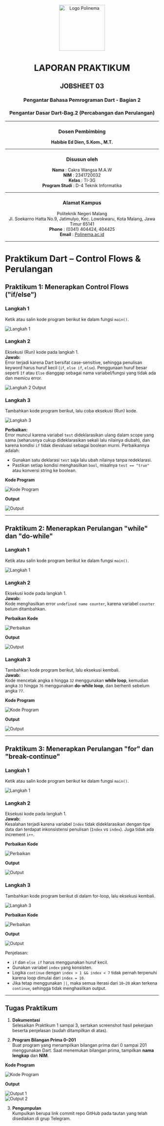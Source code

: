 <p align="center">
  <img src="https://3.bp.blogspot.com/-whSxEvHuEds/VOBUC7I5NNI/AAAAAAAAAUY/qfk23ch5o_c/s1600/logo_polinema_by_adminkerapolinema-d3b0ojd.jpg" alt="Logo Polinema" width="150">
</p>

<h1 align="center">LAPORAN PRAKTIKUM</h1>
<h2 align="center">JOBSHEET 03</h2>
<h3 align="center">Pengantar Bahasa Pemrograman Dart - Bagian 2</h3>
<h3 align="center">Pengantar Dasar Dart-Bag.2 (Percabangan dan Perulangan)</h3>

---

<div align="center">

### **Dosen Pembimbing**
**Habibie Ed Dien, S.Kom., M.T.**

---

### **Disusun oleh**
**Nama**  : Cakra Wangsa M.A.W  
**NIM**   : 2341720032  
**Kelas** : TI-3G  
**Program Studi** : D-4 Teknik Informatika  

---

### **Alamat Kampus**
Politeknik Negeri Malang  
Jl. Soekarno Hatta No.9, Jatimulyo, Kec. Lowokwaru, Kota Malang, Jawa Timur 65141  
**Phone** : (0341) 404424, 404425  
**Email** : [Polinema.ac.id](https://www.polinema.ac.id)

</div>

---
# Praktikum Dart – Control Flows & Perulangan

## Praktikum 1: Menerapkan Control Flows ("if/else")

### Langkah 1
Ketik atau salin kode program berikut ke dalam fungsi `main()`.

![Langkah 1](https://github.com/user-attachments/assets/567fc480-d285-4f8d-998d-5da5e96b7e30)

### Langkah 2
Eksekusi (Run) kode pada langkah 1.  
**Jawab:**  
Error terjadi karena Dart bersifat case-sensitive, sehingga penulisan keyword harus huruf kecil (`if`, `else if`, `else`). Penggunaan huruf besar seperti `If` atau `Else` dianggap sebagai nama variabel/fungsi yang tidak ada dan memicu error.

![Langkah 2 Output](https://github.com/user-attachments/assets/52f6181c-d090-4788-84f8-70953dabf6bb)

### Langkah 3
Tambahkan kode program berikut, lalu coba eksekusi (Run) kode.

![Langkah 3](https://github.com/user-attachments/assets/2a2c5a5b-34d5-40b0-b671-9acec20687c0)

**Perbaikan:**  
Error muncul karena variabel `test` dideklarasikan ulang dalam scope yang sama (seharusnya cukup dideklarasikan sekali lalu nilainya diubah), dan karena kondisi `if` tidak dievaluasi sebagai boolean murni. Perbaikannya adalah:
- Gunakan satu deklarasi `test` saja lalu ubah nilainya tanpa redeklarasi.
- Pastikan setiap kondisi menghasilkan `bool`, misalnya `test == "true"` atau konversi string ke boolean.

**Kode Program**

![Kode Program](https://github.com/user-attachments/assets/fc353918-b685-4f89-96b1-380cfbb6b55c)

**Output**

![Output](https://github.com/user-attachments/assets/ef4f989a-7541-48db-a5fc-91c37d2bbbbf)

---

## Praktikum 2: Menerapkan Perulangan "while" dan "do-while"

### Langkah 1
Ketik atau salin kode program berikut ke dalam fungsi `main()`.

![Langkah 1](https://github.com/user-attachments/assets/10f39447-6545-4a47-91d6-579cbf1b5124)

### Langkah 2
Eksekusi kode pada langkah 1.  
**Jawab:**  
Kode menghasilkan error `undefined name counter`, karena variabel `counter` belum ditambahkan.  

**Perbaikan Kode**

![Perbaikan](https://github.com/user-attachments/assets/d83afda0-8ef7-4a0f-958b-efc40db51f46)

**Output**

![Output](https://github.com/user-attachments/assets/9f4b5da5-19a6-4a8b-ac89-86b9587bdaa2)

### Langkah 3
Tambahkan kode program berikut, lalu eksekusi kembali.  
**Jawab:**  
Kode mencetak angka `0` hingga `32` menggunakan **while loop**, kemudian angka `33` hingga `76` menggunakan **do-while loop**, dan berhenti sebelum angka `77`.

**Kode Program**

![Kode Program](https://github.com/user-attachments/assets/e72546f9-b995-4353-96f3-51e8f68d043e)

**Output**

![Output](https://github.com/user-attachments/assets/2e6d945a-9025-40b8-8a8c-13fd0097c893)

---

## Praktikum 3: Menerapkan Perulangan "for" dan "break-continue"

### Langkah 1
Ketik atau salin kode program berikut ke dalam fungsi `main()`.

![Langkah 1](https://github.com/user-attachments/assets/9a73d26b-fe24-4c50-a89c-764db20d27ff)

### Langkah 2
Eksekusi kode pada langkah 1.  
**Jawab:**  
Kesalahan terjadi karena variabel `Index` tidak dideklarasikan dengan tipe data dan terdapat inkonsistensi penulisan (`Index` vs `index`). Juga tidak ada increment `i++`.  

**Perbaikan Kode**

![Perbaikan](https://github.com/user-attachments/assets/addf544a-2d4d-4a49-8b3d-6a202edd8210)

**Output**

![Output](https://github.com/user-attachments/assets/796106b0-7b5d-4a15-a884-c7f02b736f2b)

### Langkah 3
Tambahkan kode program berikut di dalam for-loop, lalu eksekusi kembali.

![Langkah 3](https://github.com/user-attachments/assets/2c1a0395-1a7f-4cf8-b2fb-ec8da3636b16)

**Perbaikan Kode**

![Perbaikan](https://github.com/user-attachments/assets/ded8d128-b31e-40dc-bfb1-ad3e78b8c0d0)

**Output**

![Output](https://github.com/user-attachments/assets/c5e0436d-3ac7-4387-9667-a87887d4b407)

Penjelasan:
- `if` dan `else if` harus menggunakan huruf kecil.
- Gunakan variabel `index` yang konsisten.
- Logika `continue` dengan `index > 1 && index < 7` tidak pernah terpenuhi karena loop dimulai dari `index = 10`.
- Jika tetap menggunakan `||`, maka semua iterasi dari `10–20` akan terkena `continue`, sehingga tidak menghasilkan output.

---

## Tugas Praktikum

1. **Dokumentasi**  
Selesaikan Praktikum 1 sampai 3, sertakan screenshot hasil pekerjaan beserta penjelasan (sudah ditampilkan di atas).

2. **Program Bilangan Prima 0–201**  
Buat program yang menampilkan bilangan prima dari 0 sampai 201 menggunakan Dart. Saat menemukan bilangan prima, tampilkan **nama lengkap** dan **NIM**.

**Kode Program**

![Kode Program](https://github.com/user-attachments/assets/c7820649-24a9-4f20-94a5-079de59db4b1)

**Output**

![Output 1](https://github.com/user-attachments/assets/3f6d66ba-541c-4969-b245-bd741a051aaa)  
![Output 2](https://github.com/user-attachments/assets/b2c266cf-ca83-41ee-990e-b89e28a3ab61)

3. **Pengumpulan**  
Kumpulkan berupa link commit repo GitHub pada tautan yang telah disediakan di grup Telegram.

